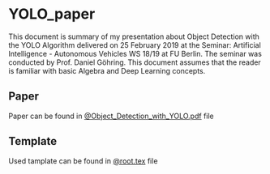 # YOLO_paper
This document is summary of my presentation about Object Detection with the YOLO Algorithm delivered on 25 February 2019 at the Seminar: Artificial Intelligence - Autonomous Vehicles WS 18/19 at FU Berlin. The seminar was conducted by Prof. Daniel Göhring. This document assumes that the reader is familiar with basic Algebra and Deep Learning concepts.

## Paper
Paper can be found in [@Object_Detection_with_YOLO.pdf](https://github.com/tugot17/YOLO_paper/blob/master/Object_Detection_with_YOLO.pdf) file

## Template
Used tamplate can be found in [@root.tex](https://github.com/tugot17/YOLO_paper/blob/master/root.tex)  file

